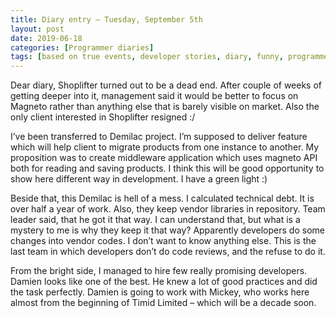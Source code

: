 ```yaml
---
title: Diary entry – Tuesday, September 5th
layout: post
date: 2019-06-18
categories: [Programmer diaries]
tags: [based on true events, developer stories, diary, funny, programmer]
---
```


Dear diary, Shoplifter turned out to be a dead end. After couple of weeks of getting deeper into it, management said it would be better to focus on Magneto rather than anything else that is barely visible on market. Also the only client interested in Shoplifter resigned :/

I’ve been transferred to Demilac project. I’m supposed to deliver feature which will help client to migrate products from one instance to another. My proposition was to create middleware application which uses magneto API both for reading and saving products. I think this will be good opportunity to show here different way in development. I have a green light :)

Beside that, this Demilac is hell of a mess. I calculated technical debt. It is over half a year of work. Also, they keep vendor libraries in repository. Team leader said, that he got it that way. I can understand that, but what is a mystery to me is why they keep it that way? Apparently developers do some changes into vendor codes. I don’t want to know anything else. This is the last team in which developers don’t do code reviews, and the refuse to do it.

From the bright side, I managed to hire few really promising developers. Damien looks like one of the best. He knew a lot of good practices and did the task perfectly. Damien is going to work with Mickey, who works here almost from the beginning of Timid Limited – which will be a decade soon.
